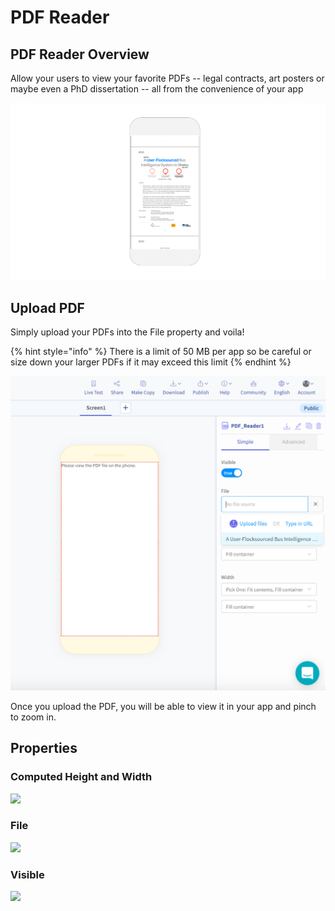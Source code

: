 # PDF Reader

## PDF Reader Overview

Allow your users to view your favorite PDFs -- legal contracts, art posters or maybe even a PhD dissertation -- all from the convenience of your app

![Bring your favorite PDFs with you in an app!](.gitbook/assets/thunkable-docs-exhibits-40.png)

## Upload PDF

Simply upload your PDFs into the File property and voila!  

{% hint style="info" %}
There is a limit of 50 MB per app so be careful or size down your larger PDFs if it may exceed this limit
{% endhint %}

![](.gitbook/assets/screen-shot-2019-09-06-at-10.18.31-am.png)

Once you upload the PDF, you will be able to view it in your app and pinch to zoom in. 



## Properties

### Computed Height and Width 

![](.gitbook/assets/comp%20%281%29.png)

### File 

![](.gitbook/assets/file.png)

### Visible

![](.gitbook/assets/visible%20%2810%29.png)



